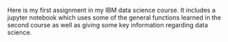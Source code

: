 Here is my first assignment in my IBM data science course. It includes a jupyter notebook which uses some of the general functions learned in the second course as well as giving some key information regarding data science.
